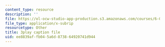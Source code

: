 ```yaml
---
content_type: resource
description: ''
file: https://ol-ocw-studio-app-production.s3.amazonaws.com/courses/6-001-structure-and-interpretation-of-computer-programs-spring-2005/ee8839affb045a6d873864920741d944_rCqMiPk1BJE.vtt
file_type: application/x-subrip
resourcetype: Other
title: 3play caption file
uid: ee8839af-fb04-5a6d-8738-64920741d944
---
```

